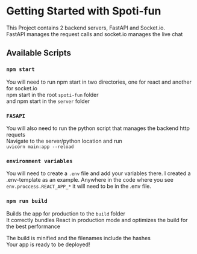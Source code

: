 # Getting Started with Spoti-fun

This Project contains 2 backend servers, FastAPI and Socket.io. <br>
FastAPI manages the request calls and socket.io manages the live chat

## Available Scripts

### `npm start`
You will need to run npm start in two directories, one for react and another for socket.io <br> 
npm start in the root `spoti-fun` folder<br> 
and npm start in the `server` folder

### `FASAPI`
You will also need to run the python script that manages the backend http requets<br>
Navigate to the server/python location and run <br>
```uvicorn main:app --reload```

### `environment variables`
You will need to create a `.env` file and add your variables there. 
I created a .env-template as an example. 
Anywhere in the code where you see `env.proccess.REACT_APP_*` it will need to be in the .env file. 


### `npm run build`

Builds the app for production to the `build` folder\
It correctly bundles React in production mode and optimizes the build for the best performance

The build is minified and the filenames include the hashes\
Your app is ready to be deployed!

